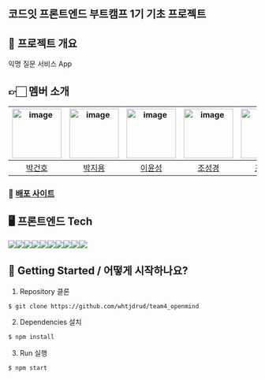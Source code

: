 ## 코드잇 프론트엔드 부트캠프 1기 기초 프로젝트

## 📜 프로젝트 개요
익명 질문 서비스  App

## 👉🏻 멤버 소개
|   <img width="100"  alt="image" src="https://avatars.githubusercontent.com/u/102002013?v=4"> | <img width="100" alt="image" src="https://media.discordapp.net/attachments/1187367966237532240/1201753397985030164/ee7ae933e1fc9f16.jpg?ex=65caf711&is=65b88211&hm=096f35503d96fb647a710e6f888e08d94828d872a51efb6e1a8c53c85ec5872c&=&format=webp">  | <img width="100" alt="image" src='https://avatars.githubusercontent.com/u/135799803?v=4'> | <img width="100"  alt="image" src="https://github.com/mingzzi96/js-deep-dive-study/assets/134386378/49168e9e-0162-49a6-b80e-95a52b60eb45"> | <img width="100" alt="image" src="https://avatars.githubusercontent.com/u/126558640?v=4"> |
|:------------------------------------------------:|:--------------------------------------------:|:---------------------------------------------:|:--------------------------------------------:|:--------------------------------------------:|
|         [박건호](https://github.com/pgunoya)         |       [박지용](https://github.com/jiyong0106)       |      [이윤성](https://github.com/yunsunglee2)       |      [조성경](https://github.com/whtjdrud)       |      [조현진](https://github.com/ahrrrl)       |




### 🔗 [배포 사이트](https://mokoko-openmind.netlify.app/)

## 🖥️ 프론트엔드 Tech
<div style="display:flex"> 
    <img src="https://img.shields.io/badge/html-E34F26?style=for-the-badge&logo=html5&logoColor=white"/>
  	<img src="https://img.shields.io/badge/css-1572B6?style=for-the-badge&logo=css3&logoColor=white">
    <img src="https://img.shields.io/badge/javascript-F7DF1E?style=for-the-badge&logo=javascript&logoColor=black">
    <img src="https://img.shields.io/badge/React-61DAFB?style=for-the-badge&logo=React&logoColor=white"/>
    <img src="https://img.shields.io/badge/Styledcomponents-DB7093?style=for-the-badge&logo=Styledcomponents&logoColor=white"/>
    <img src="https://img.shields.io/badge/React router-CA4245?style=for-the-badge&logo=Reactrouter&logoColor=white"/> 
    <img src="https://img.shields.io/badge/github-181717?style=for-the-badge&logo=github&logoColor=white"> 
    <img src="https://img.shields.io/badge/eslint-4B32C3?style=for-the-badge&logo=eslint&logoColor=white">
    <img src="https://img.shields.io/badge/prettier-F7B93E?style=for-the-badge&logo=prettier&logoColor=white">
    <img src="https://img.shields.io/badge/axios-DA291C?style=for-the-badge&logo=axios&logoColor=white">
</div>


## 📍 Getting Started / 어떻게 시작하나요?

1. Repository 클론
```sh
$ git clone https://github.com/whtjdrud/team4_openmind
```

2. Dependencies 설치
```sh
$ npm install
```

3. Run 실행
```sh
$ npm start
```
